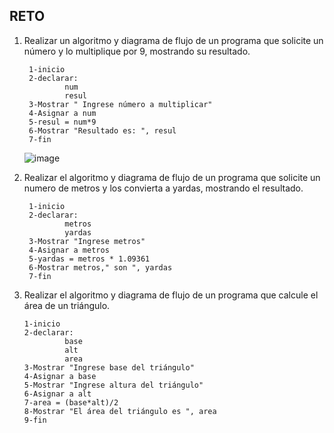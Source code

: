 ## RETO
1. Realizar un algoritmo y diagrama de flujo de un programa que solicite un número y lo multiplique por 9, mostrando su resultado.

        1-inicio
        2-declarar:
                num
                resul
        3-Mostrar " Ingrese número a multiplicar"
        4-Asignar a num
        5-resul = num*9
        6-Mostrar "Resultado es: ", resul
        7-fin 
     ![image](https://user-images.githubusercontent.com/113545552/191579288-73cbe459-4fc4-4977-b10f-bbb56f194d67.png)

    

2. Realizar el algoritmo y diagrama de flujo de un programa que solicite un numero de metros y los convierta a yardas, mostrando el resultado.
      
        1-inicio
        2-declarar:
                metros
                yardas
        3-Mostrar "Ingrese metros"
        4-Asignar a metros
        5-yardas = metros * 1.09361
        6-Mostrar metros," son ", yardas
        7-fin


3. Realizar el algoritmo y diagrama de flujo de un programa que calcule el área de un triángulo.

       1-inicio
       2-declarar:
                base
                alt
                area
       3-Mostrar "Ingrese base del triángulo"
       4-Asignar a base
       5-Mostrar "Ingrese altura del triángulo"
       6-Asignar a alt
       7-area = (base*alt)/2
       8-Mostrar "El área del triángulo es ", area
       9-fin
       
       
       
       
       
       
       
       
       
       
       
       
       
       
       
